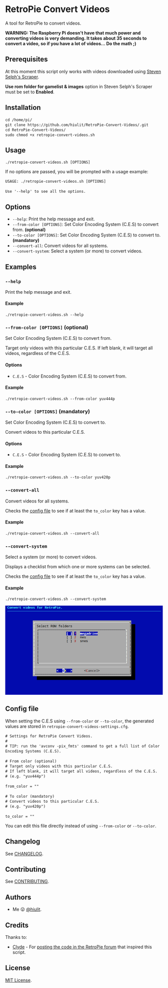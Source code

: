 # RetroPie Convert Videos

A tool for RetroPie to convert videos.

**WARNING: The Raspberry Pi doesn't have that much power and converting videos is very demanding. It takes about 35 seconds to convert a video, so if you have a lot of videos... Do the math ;)**

## Prerequisites

At this moment this script only works with videos downloaded using [Steven Selph's Scraper](https://github.com/retropie/retropie-setup/wiki/scraper#steven-selphs-scraper).

**Use rom folder for gamelist & images** option in Steven Selph's Scraper must be set to **Enabled**.

## Installation

```
cd /home/pi/
git clone https://github.com/hiulit/RetroPie-Convert-Videos/.git
cd RetroPie-Convert-Videos/
sudo chmod +x retropie-convert-videos.sh
```

## Usage

```
./retropie-convert-videos.sh [OPTIONS]
```

If no options are passed, you will be prompted with a usage example:

```
USAGE: ./retropie-convert-videos.sh [OPTIONS]

Use '--help' to see all the options.
```

## Options

* `--help`: Print the help message and exit.
* `--from-color [OPTIONS]`: Set Color Encoding System (C.E.S) to convert from. **(optional)**
* `--to-color [OPTIONS]`: Set Color Encoding System (C.E.S) to convert to. **(mandatory)**
* `--convert-all`: Convert videos for all systems.
* `--convert-system`: Select a system (or more) to convert videos.

## Examples

### `--help`

Print the help message and exit.

#### Example

```
./retropie-convert-videos.sh --help
```

### `--from-color [OPTIONS]` (optional)

Set Color Encoding System (C.E.S) to convert from.

Target only videos with this particular C.E.S.
If left blank, it will target all videos, regardless of the C.E.S.

#### Options

* `C.E.S` - Color Encoding System (C.E.S) to convert from.

#### Example

```
./retropie-convert-videos.sh --from-color yuv444p
```

### `--to-color [OPTIONS]` (mandatory)

Set Color Encoding System (C.E.S) to convert to.

Convert videos to this particular C.E.S.

#### Options

* `C.E.S` - Color Encoding System (C.E.S) to convert to.

#### Example

```
./retropie-convert-videos.sh --to-color yuv420p
```

### `--convert-all`

Convert videos for all systems.

Checks the [config file](/retropie-convert-videos-settings.cfg) to see if at least the `to_color` key has a value.

#### Example

```
./retropie-convert-videos.sh --convert-all
```

### `--convert-system`

Select a system (or more) to convert videos.

Displays a checklist from which one or more systems can be selected.

Checks the [config file](/retropie-convert-videos-settings.cfg) to see if at least the `to_color` key has a value.

#### Example

```
./retropie-convert-videos.sh --convert-system
```

![RetroPie Convert Videos checklist example](examples/retropie-convert-videos-checklist.jpg)

## Config file

When setting the C.E.S using `--from-color` or `--to-color`, the generated values are stored in `retropie-convert-videos-settings.cfg`.

```
# Settings for RetroPie Convert Videos.
#
# TIP: run the 'avconv -pix_fmts' command to get a full list of Color Encoding Systems (C.E.S).

# From color (optional)
# Target only videos with this particular C.E.S.
# If left blank, it will target all videos, regardless of the C.E.S.
# (e.g. "yuv444p")

from_color = ""

# To color (mandatory)
# Convert videos to this particular C.E.S.
# (e.g. "yuv420p")

to_color = ""
```

You can edit this file directly instead of using `--from-color` or `--to-color`.

## Changelog

See [CHANGELOG](/CHANGELOG.md).

## Contributing

See [CONTRIBUTING](/CONTRIBUTING.md).

## Authors

* Me 😛 [@hiulit](https://github.com/hiulit).

## Credits

Thanks to:

* [Clyde](https://retropie.org.uk/forum/user/clyde) - For [posting the code in the RetroPie forum](https://retropie.org.uk/forum/topic/15362/here-s-a-script-to-batch-convert-yuv-4-4-4-videos-to-yuv-4-2-0-in-retropie-linux) that inspired this script.

## License

[MIT License](/LICENSE).
